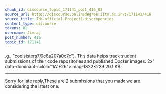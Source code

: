```yaml
---
chunk_id: discourse_topic_171141_post_416_02
source_url: https://discourse.onlinedegree.iitm.ac.in/t/171141/416
source_title: Tds-official-Project1-discrepencies
content_type: discourse
tokens: 82
username: Jivraj
post_number: 416
topic_id: 171141
---
```


.g., "coolsisters7/0c8a207a0c7c"). This data helps track student submissions of their code repositories and published Docker images. 2x" data-dominant-color="1A1F26">image1822×229 20.1 KB

---

Sorry for late reply,These are 2 submissions that you made we are considering the latest one.
